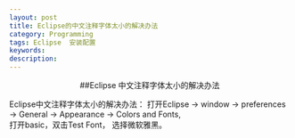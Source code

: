 ```yaml
---
layout: post
title: Eclipse的中文注释字体太小的解决办法
category: Programming
tags: Eclipse  安装配置
keywords: 
description: 
---
```


 <center>  
##Eclipse 中文注释字体太小的解决办法
 </center>  

Eclipse中文注释字体太小的解决办法：
打开Eclipse -> window -> preferences -> General -> Appearance -> Colors and Fonts,     
打开basic，双击Test Font， 选择微软雅黑。


